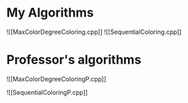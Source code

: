 # My Algorithms
![[MaxColorDegreeColoring.cpp]]
![[SequentialColoring.cpp]]

# Professor's algorithms
![[MaxColorDegreeColoringP.cpp]]

![[SequentialColoringP.cpp]]
